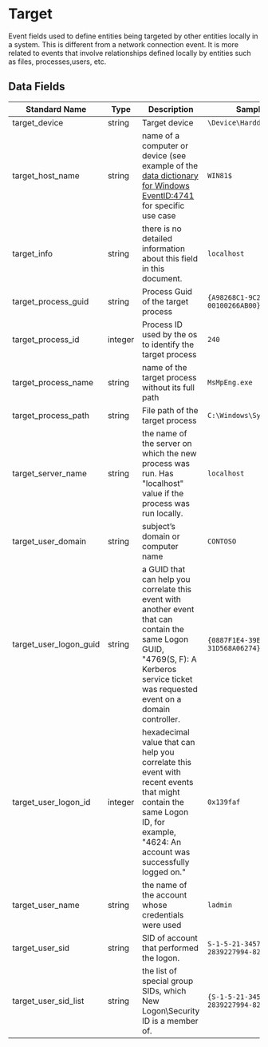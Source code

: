 # Target
Event fields used to define entities being targeted by other entities locally in a system. This is different from a network connection event. It is more related to events that involve relationships defined locally by entities such as files, processes,users, etc.

## Data Fields
|Standard Name|Type|Description|Sample Value|
|---|---|---|---|
| target_device          | string  | Target device                                                                                                                                                                             | `\Device\HarddiskVolume2`                        |
| target_host_name       | string  | name of a computer or device (see example of the [data dictionary for Windows EventID:4741](../../data_dictionaries/windows/security/events/event-4741.md) for specific use case          | `WIN81$`                                         |
| target_info            | string  | there is no detailed information about this field in this document.                                                                                                                       | `localhost`                                      |
| target_process_guid    | string  | Process Guid of the target process                                                                                                                                                        | `{A98268C1-9C2E-5ACD-0000-00100266AB00}`         |
| target_process_id      | integer | Process ID used by the os to identify the target process                                                                                                                                  | `240`                                            |
| target_process_name    | string  | name of the target process without its full path                                                                                                                                          | `MsMpEng.exe`                                    |
| target_process_path    | string  | File path of the target process                                                                                                                                                           | `C:\Windows\System32\cmd.exe`                    |
| target_server_name     | string  | the name of the server on which the new process was run. Has "localhost" value if the process was run locally.                                                                            | `localhost`                                      |
| target_user_domain     | string  | subject’s domain or computer name                                                                                                                                                         | `CONTOSO`                                        |
| target_user_logon_guid | string  | a GUID that can help you correlate this event with another event that can contain the same Logon GUID, "4769(S, F): A Kerberos service ticket was requested event on a domain controller. | `{0887F1E4-39EA-D53C-804F-31D568A06274}`         |
| target_user_logon_id   | integer | hexadecimal value that can help you correlate this event with recent events that might contain the same Logon ID, for example, "4624: An account was successfully logged on."             | `0x139faf`                                       |
| target_user_name       | string  | the name of the account whose credentials were used                                                                                                                                       | `ladmin`                                         |
| target_user_sid        | string  | SID of account that performed the logon.                                                                                                                                                  | `S-1-5-21-3457937927-2839227994-823803824-500`   |
| target_user_sid_list   | string  | the list of special group SIDs, which New Logon\Security ID is a member of.                                                                                                               | `{S-1-5-21-3457937927-2839227994-823803824-512}` |
